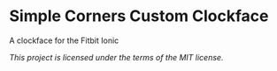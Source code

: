 # Simple Corners Custom Clockface
A clockface for the Fitbit Ionic

*This project is licensed under the terms of the MIT license.*
